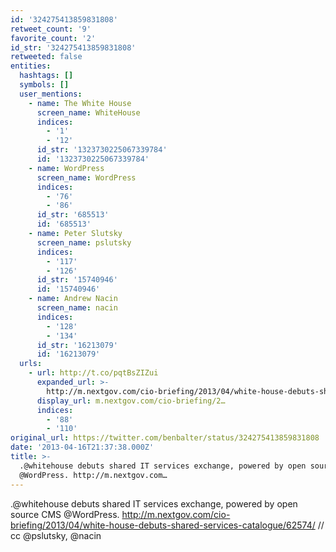```yaml
---
id: '324275413859831808'
retweet_count: '9'
favorite_count: '2'
id_str: '324275413859831808'
retweeted: false
entities:
  hashtags: []
  symbols: []
  user_mentions:
    - name: The White House
      screen_name: WhiteHouse
      indices:
        - '1'
        - '12'
      id_str: '1323730225067339784'
      id: '1323730225067339784'
    - name: WordPress
      screen_name: WordPress
      indices:
        - '76'
        - '86'
      id_str: '685513'
      id: '685513'
    - name: Peter Slutsky
      screen_name: pslutsky
      indices:
        - '117'
        - '126'
      id_str: '15740946'
      id: '15740946'
    - name: Andrew Nacin
      screen_name: nacin
      indices:
        - '128'
        - '134'
      id_str: '16213079'
      id: '16213079'
  urls:
    - url: http://t.co/pqtBsZIZui
      expanded_url: >-
        http://m.nextgov.com/cio-briefing/2013/04/white-house-debuts-shared-services-catalogue/62574/
      display_url: m.nextgov.com/cio-briefing/2…
      indices:
        - '88'
        - '110'
original_url: https://twitter.com/benbalter/status/324275413859831808
date: '2013-04-16T21:37:38.000Z'
title: >-
  .@whitehouse debuts shared IT services exchange, powered by open source CMS
  @WordPress. http://m.nextgov.com…
---
```


.@whitehouse debuts shared IT services exchange, powered by open source CMS @WordPress. http://m.nextgov.com/cio-briefing/2013/04/white-house-debuts-shared-services-catalogue/62574/ // cc @pslutsky, @nacin
